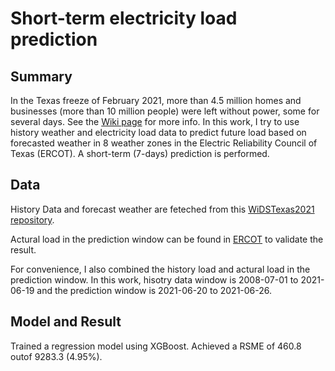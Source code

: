 # Short-term electricity load prediction

## Summary
In the Texas freeze of February 2021, more than 4.5 million homes and businesses (more than 10 million people) were left without power, some for several days. See the [Wiki page](https://en.wikipedia.org/wiki/2021_Texas_power_crisis) for more info. In this work, I try to use history weather and electricity load data to predict future load based on forecasted weather in 8 weather zones in the Electric Reliability Council of Texas (ERCOT). A short-term (7-days) prediction is performed.

## Data
History Data and forecast weather are feteched from this [WiDSTexas2021 repository](https://github.com/WiDSTexas2021/datathon-code/tree/main/data).

Actural load in the prediction window can be found in [ERCOT](http://mis.ercot.com/misapp/GetReports.do?reportTypeId=13101&reportTitle=Actual%20System%20Load%20by%20Weather%20Zone) to validate the result.

For convenience, I also combined the history load and actural load in the prediction window. 
In this work, hisotry data window is 2008-07-01 to 2021-06-19 and the prediction window is 2021-06-20 to 2021-06-26.

## Model and Result
Trained a regression model using XGBoost. Achieved a RSME of 460.8 outof 9283.3 (4.95%).
